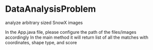 # DataAnalysisProblem
analyze arbitrary sized SnowX images

In the App.java file, please configure the path of the files/images accordingly
In the main method it will return list of all the matches with coordinates, shape type, and score
